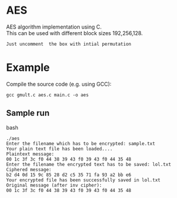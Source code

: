 AES
===

AES algorithm implementation using C.<br>
This can be used with different block sizes 192,256,128.
```
Just uncomment  the box with intial permutation
```

# Example

Compile the source code (e.g. using GCC):

`gcc gmult.c aes.c main.c -o aes`

## Sample run
bash
```
./aes
Enter the filename which has to be encrypted: sample.txt
Your plain text file has been loaded....
Plaintext message:
00 1c 3f 3c f0 44 38 39 43 f0 39 43 f0 44 35 48
Enter the filename the encrypted text has to be saved: lol.txt
Ciphered message:
b2 d4 0d 15 9c 85 28 d2 c5 35 71 fa 93 a2 bb e6
Your encrypted file has been successfully saved in lol.txt
Original message (after inv cipher):
00 1c 3f 3c f0 44 38 39 43 f0 39 43 f0 44 35 48
```